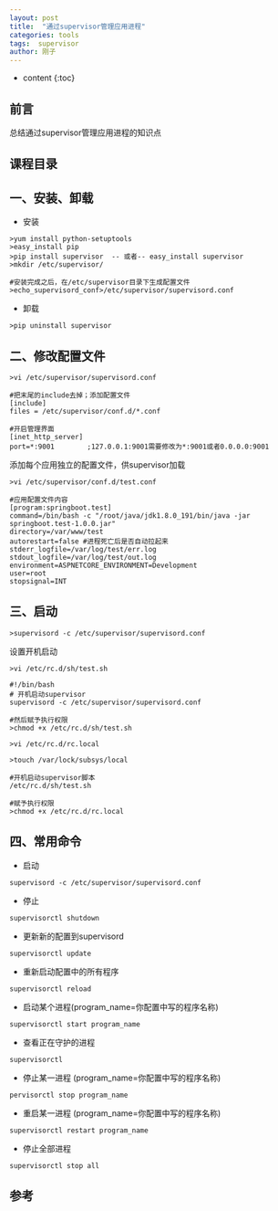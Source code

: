 ```yaml
---
layout: post
title:  "通过supervisor管理应用进程"
categories: tools
tags:  supervisor
author: 刚子
---
```


* content
{:toc}


## 前言


总结通过supervisor管理应用进程的知识点

##  课程目录











## 一、安装、卸载

* 安装

```
>yum install python-setuptools
>easy_install pip
>pip install supervisor  -- 或者-- easy_install supervisor
>mkdir /etc/supervisor/

#安装完成之后，在/etc/supervisor目录下生成配置文件
>echo_supervisord_conf>/etc/supervisor/supervisord.conf
```

* 卸载

```
>pip uninstall supervisor
```

## 二、修改配置文件

```
>vi /etc/supervisor/supervisord.conf

#把末尾的include去掉；添加配置文件
[include]
files = /etc/supervisor/conf.d/*.conf

#开启管理界面
[inet_http_server]
port=*:9001        ;127.0.0.1:9001需要修改为*:9001或者0.0.0.0:9001
```

添加每个应用独立的配置文件，供supervisor加载

```
>vi /etc/supervisor/conf.d/test.conf

#应用配置文件内容
[program:springboot.test]
command=/bin/bash -c "/root/java/jdk1.8.0_191/bin/java -jar springboot.test-1.0.0.jar"
directory=/var/www/test
autorestart=false #进程死亡后是否自动拉起来
stderr_logfile=/var/log/test/err.log
stdout_logfile=/var/log/test/out.log
environment=ASPNETCORE_ENVIRONMENT=Development
user=root
stopsignal=INT
```

## 三、启动

```
>supervisord -c /etc/supervisor/supervisord.conf
```

设置开机启动

```
>vi /etc/rc.d/sh/test.sh

#!/bin/bash
# 开机启动supervisor
supervisord -c /etc/supervisor/supervisord.conf

#然后赋予执行权限
>chmod +x /etc/rc.d/sh/test.sh
```

```
>vi /etc/rc.d/rc.local

>touch /var/lock/subsys/local

#开机启动supervisor脚本
/etc/rc.d/sh/test.sh

#赋予执行权限
>chmod +x /etc/rc.d/rc.local
```

## 四、常用命令

* 启动

```
supervisord -c /etc/supervisor/supervisord.conf
```

* 停止

```
supervisorctl shutdown
```

* 更新新的配置到supervisord

```
supervisorctl update
```

* 重新启动配置中的所有程序

```
supervisorctl reload
```

* 启动某个进程(program_name=你配置中写的程序名称)

```
supervisorctl start program_name
```

* 查看正在守护的进程

```
supervisorctl
```

* 停止某一进程 (program_name=你配置中写的程序名称)

```
pervisorctl stop program_name
```

* 重启某一进程 (program_name=你配置中写的程序名称)

```
supervisorctl restart program_name
```

* 停止全部进程

```
supervisorctl stop all
```

## 参考
